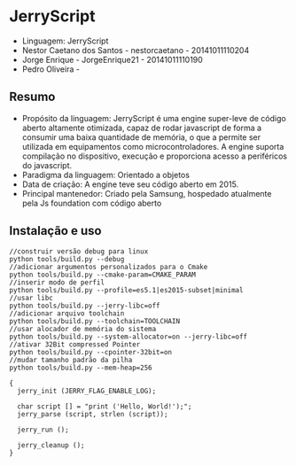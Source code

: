 # JerryScript
- Linguagem: JerryScript
- Nestor Caetano dos Santos - nestorcaetano - 20141011110204 
- Jorge Enrique - JorgeEnrique21  - 20141011110190
- Pedro Oliveira -
## Resumo
- Propósito da linguagem: JerryScript é uma engine super-leve de código aberto altamente otimizada, capaz de rodar javascript de forma a consumir uma baixa quantidade de memória, o que a permite ser utilizada em equipamentos como microcontroladores. A engine suporta compilação no dispositivo, execução e proporciona acesso a periféricos do javascript.
- Paradigma da linguagem: Orientado a objetos
- Data de criação: A engine teve seu código aberto em 2015.
- Principal mantenedor: Criado pela Samsung, hospedado atualmente pela Js foundation com código aberto
## Instalação e uso
~~~~
//construir versão debug para linux
python tools/build.py --debug
//adicionar argumentos personalizados para o Cmake
python tools/build.py --cmake-param=CMAKE_PARAM
//inserir modo de perfil
python tools/build.py --profile=es5.1|es2015-subset|minimal
//usar libc
python tools/build.py --jerry-libc=off
//adicionar arquivo toolchain
python tools/build.py --toolchain=TOOLCHAIN
//usar alocador de memória do sistema
python tools/build.py --system-allocator=on --jerry-libc=off
//ativar 32Bit compressed Pointer
python tools/build.py --cpointer-32bit=on
//mudar tamanho padrão da pilha
python tools/build.py --mem-heap=256
~~~~
~~~~
{
  jerry_init (JERRY_FLAG_ENABLE_LOG);

  char script [] = "print ('Hello, World!');";
  jerry_parse (script, strlen (script));

  jerry_run ();

  jerry_cleanup ();
}
~~~~


